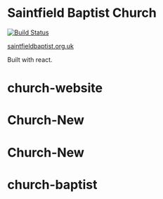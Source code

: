 # Saintfield Baptist Church #

[![Build Status](https://www.travis-ci.com/matthewwilson/SaintfieldBaptistChurch.svg?branch=master)](https://www.travis-ci.com/matthewwilson/SaintfieldBaptistChurch)

[saintfieldbaptist.org.uk](http://www.saintfieldbaptist.org.uk)

Built with react.
# church-website
# Church-New
# Church-New
# church-baptist
